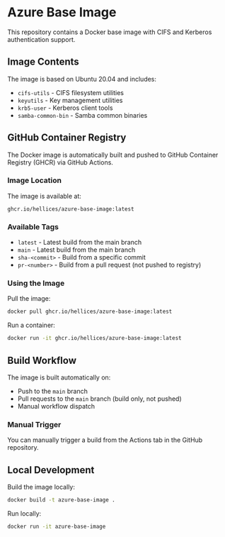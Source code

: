 # Azure Base Image

This repository contains a Docker base image with CIFS and Kerberos authentication support.

## Image Contents

The image is based on Ubuntu 20.04 and includes:
- `cifs-utils` - CIFS filesystem utilities
- `keyutils` - Key management utilities
- `krb5-user` - Kerberos client tools
- `samba-common-bin` - Samba common binaries

## GitHub Container Registry

The Docker image is automatically built and pushed to GitHub Container Registry (GHCR) via GitHub Actions.

### Image Location

The image is available at:
```
ghcr.io/hellices/azure-base-image:latest
```

### Available Tags

- `latest` - Latest build from the main branch
- `main` - Latest build from the main branch
- `sha-<commit>` - Build from a specific commit
- `pr-<number>` - Build from a pull request (not pushed to registry)

### Using the Image

Pull the image:
```bash
docker pull ghcr.io/hellices/azure-base-image:latest
```

Run a container:
```bash
docker run -it ghcr.io/hellices/azure-base-image:latest
```

## Build Workflow

The image is built automatically on:
- Push to the `main` branch
- Pull requests to the `main` branch (build only, not pushed)
- Manual workflow dispatch

### Manual Trigger

You can manually trigger a build from the Actions tab in the GitHub repository.

## Local Development

Build the image locally:
```bash
docker build -t azure-base-image .
```

Run locally:
```bash
docker run -it azure-base-image
```
